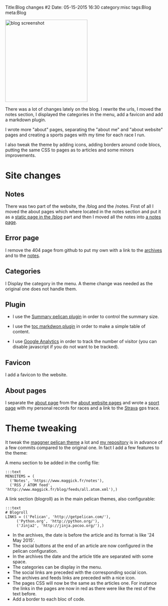 Title:Blog changes #2
Date: 05-15-2015 16:30
category:misc
tags:Blog
meta:Blog

<img class="align-left" src="/media/2015.05/site.png" alt="blog screenshot" width="262">

There was a lot of changes lately on the blog. I rewrite the urls, I moved the
notes section, I displayed the categories in the menu, add a favicon and add a
markdown plugin.

I wrote more "about" pages, separating the "about me" and "about website" pages and
creating a sports pages with my time for each race I run.

I also tweak the theme by adding icons, adding borders around code blocs,
putting the same CSS to pages as to articles and some minors improvements.

<!-- PELICAN_END_SUMMARY -->

# Site changes

## Notes

There was two part of the website, the /blog and the /notes.
First of all I moved the about pages which where located in the notes section
and put it as a [static page in the /blog](/pages/about.html) part and then I
moved all the notes into [a notes page](/pages/notes.html).

## Error page

I remove the 404 page from github to put my own with a link to the
[archives](/archives.html) and to the [notes](/pages/notes.html).

## Categories

I Display the category in the menu. A theme change was needed as the original
one does not handle them.

## Plugin

 * I use the
   [Summary pelican plugin](https://github.com/getpelican/pelican-plugins/tree/master/summary)
   in order to control the summary size.

 * I use the
   [toc markdwon plugin](https://pythonhosted.org/Markdown/extensions/toc.html)
   in order to make a simple table of content.

 * I use [Google Analytics](http://www.google.com/analytic) in order to track
   the number of visitor (you can disable javascript if you do not want to be
   tracked).

## Favicon

I add a favicon to the website.

## About pages

I separate the [about page](/pages/about.html) from the
[about website pages](/pages/about-this-website.html) and wrote a [sport
page](pages/palmares.html) with my personal records for races and a link to the
[Strava](http://strava.com) gps trace.

# Theme tweaking

It tweak the [maggner pelican theme](https://github.com/kplaube/maggner-pelican)
a lot and [my repository](https://github.com/maggick/maggner-pelican) is in
advance of a few commits compared to the original one. In fact I add a few
features to the theme:

A menu section to be added in the config file:

    :::text
    MENUITEMS = (
      ('Notes', 'https://www.maggick.fr/notes'),
      ('RSS / ATOM feed', 'http://www.maggick.fr/blog/feeds/all.atom.xml'),)

A link section (blogroll) as in the main pelican themes, also configurable:

    :::text
    # Blogroll
    LINKS = (('Pelican', 'http://getpelican.com/'),
         ('Python.org', 'http://python.org/'),
         ('Jinja2', 'http://jinja.pocoo.org/'),)

 * In the archives, the date is before the article and its format is like
   '24 May 2015'.
 * The social buttons at the end of an article are now configured in the pelican
   configuration.
 * In the archives the date and the article title are separated with some space.
 * The categories can be display in the menu.
 * The social links are preceded with the corresponding social icon.
 * The archives and feeds links are preceded with a nice icon.
 * The pages CSS will now be the same as the articles one. For instance the
   links in the pages are now in red as there were like the rest of the text
   before.
 * Add a border to each bloc of code.
